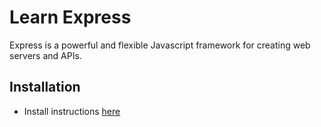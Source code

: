 # Learn Express

Express is a powerful and flexible Javascript framework for creating web servers and APIs.

## Installation

* Install instructions [here](https://expressjs.com/en/starter/installing.html)
